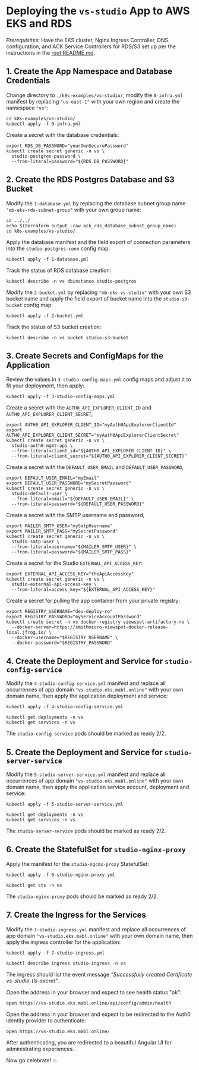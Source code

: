 
# Deploying the `vs-studio` App to AWS EKS and RDS

*Prerequisites:* Have the EKS cluster, Nginx Ingress Controller, DNS configuration, and ACK Service Controllers for
RDS/S3 set up per the instructions in the [root README.md](../../README.md).

## 1. Create the App Namespace and Database Credentials

Change directory to `./k8s-examples/vs-studio/`, modify the `0-infra.yml` manifest by replacing `"us-east-1"`
with your own region and create the namespace `"vs"`:

    cd k8s-examples/vs-studio/
    kubectl apply -f 0-infra.yml

Create a secret with the database credentials:

    export RDS_DB_PASSWORD="yourOwnSecurePassword"
    kubectl create secret generic -n vs \
      studio-postgres-password \
      --from-literal=password="${RDS_DB_PASSWORD}"


## 2. Create the RDS Postgres Database and S3 Bucket

Modify the `1-database.yml` by replacing the database subnet group name `"mb-eks-rds-subnet-group"` with your
own group name:

    cd ../../
    echo $(terraform output -raw ack_rds_database_subnet_group_name)
    cd k8s-examples/vs-studio/

Apply the database manifest and the field export of connection parameters into the `studio-postgres-conn` config map:

    kubectl apply -f 1-database.yml

Track the status of RDS database creation:

    kubectl describe -n vs dbinstance studio-postgres

Modify the `2-bucket.yml` by replacing `"mb-eks-vs-studio"` with your own S3 bucket name and
apply the field export of bucket name into the `studio-s3-bucket` config map:

    kubectl apply -f 2-bucket.yml

Track the status of S3 bucket creation:

    kubectl describe -n vs bucket studio-s3-bucket


## 3. Create Secrets and ConfigMaps for the Application

Review the values in `3-studio-config-maps.yml` config maps and adjust it to fit your deployment, then apply:

    kubectl apply -f 3-studio-config-maps.yml

Create a secret with the `AUTH0_API_EXPLORER_CLIENT_ID` and `AUTH0_API_EXPLORER_CLIENT_SECRET`,

    export AUTH0_API_EXPLORER_CLIENT_ID="myAuth0ApiExplorerClientId"
    export AUTH0_API_EXPLORER_CLIENT_SECRET="myAuth0ApiExplorerClientSecret"
    kubectl create secret generic -n vs \
      studio-auth0-mgmt-api \
      --from-literal=client_id="${AUTH0_API_EXPLORER_CLIENT_ID}" \
      --from-literal=client_secret="${AUTH0_API_EXPLORER_CLIENT_SECRET}"

Create a secret with the `DEFAULT_USER_EMAIL` and `DEFAULT_USER_PASSWORD`,

    export DEFAULT_USER_EMAIL="myEmail"
    export DEFAULT_USER_PASSWORD="mySecretPassword"
    kubectl create secret generic -n vs \
      studio-default-user \
      --from-literal=email="${DEFAULT_USER_EMAIL}" \
      --from-literal=password="${DEFAULT_USER_PASSWORD}"

Create a secret with the SMTP username and password,

    export MAILER_SMTP_USER="mySmtpUsername"
    export MAILER_SMTP_PASS="mySecretPassword"
    kubectl create secret generic -n vs \
      studio-smtp-user \
      --from-literal=username="${MAILER_SMTP_USER}" \
      --from-literal=password="${MAILER_SMTP_PASS}"

Create a secret for the Studio `EXTERNAL_API_ACCESS_KEY`:

    export EXTERNAL_API_ACCESS_KEY="theApiAccessKey"
    kubectl create secret generic -n vs \
      studio-external-api-access-key \
      --from-literal=access_key="${EXTERNAL_API_ACCESS_KEY}"

Create a secret for pulling the app container from your private registry:

    export REGISTRY_USERNAME="dev-deploy-ro"
    export REGISTRY_PASSWORD="myServiceAccountPassword"
    kubectl create secret -n vs docker-registry viewspot-artifactory-ro \
      --docker-server=https://smithmicro-viewspot-docker-release-local.jfrog.io/ \
      --docker-username="$REGISTRY_USERNAME" \
      --docker-password="$REGISTRY_PASSWORD"


## 4. Create the Deployment and Service for `studio-config-service`

Modify the `4-studio-config-service.yml` manifest and replace all occurrences of
app domain `"vs-studio.eks.mabl.online"` with your own domain name, then apply the application
deployment and service:

    kubectl apply -f 4-studio-config-service.yml

    kubectl get deployments -n vs
    kubectl get services -n vs

The `studio-config-service` pods should be marked as ready 2/2.


## 5. Create the Deployment and Service for `studio-server-service`

Modify the `5-studio-server-service.yml` manifest and replace all occurrences of
app domain `"vs-studio.eks.mabl.online"` with your own domain name, then apply the application
service account, deployment and service:

    kubectl apply -f 5-studio-server-service.yml

    kubectl get deployments -n vs
    kubectl get services -n vs

The `studio-server-service` pods should be marked as ready 2/2.


## 6. Create the StatefulSet for `studio-nginx-proxy`

Apply the manifest for the `studio-ngcmx-proxy` StatefulSet:

    kubectl apply -f 6-studio-nginx-proxy.yml

    kubectl get sts -n vs

The `studio-nginx-proxy` pods should be marked as ready 2/2.


## 7. Create the Ingress for the Services

Modify the `7-studio-ingress.yml` manifest and replace all occurrences of
app domain `"vs-studio.eks.mabl.online"` with your own domain name, then apply the ingress controller for
the application:

    kubectl apply -f 7-studio-ingress.yml

    kubectl describe ingress studio-ingress -n vs

The ingress should list the event message
_"Successfully created Certificate vs-studio-tls-secret"_.

Open the address in your browser and expect to see health status "ok":

    open https://vs-studio.eks.mabl.online/api/config/admin/health

Open the address in your browser and expect to be redirected to the Auth0 identity provider to authenticate:

    open https://vs-studio.eks.mabl.online/

After authenticating, you are redirected to a beautiful Angular UI for administrating experiences.

Now go celebrate! :boom:
